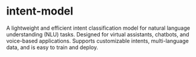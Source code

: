 # intent-model
A lightweight and efficient intent classification model for natural language understanding (NLU) tasks. Designed for virtual assistants, chatbots, and voice-based applications. Supports customizable intents, multi-language data, and is easy to train and deploy.
